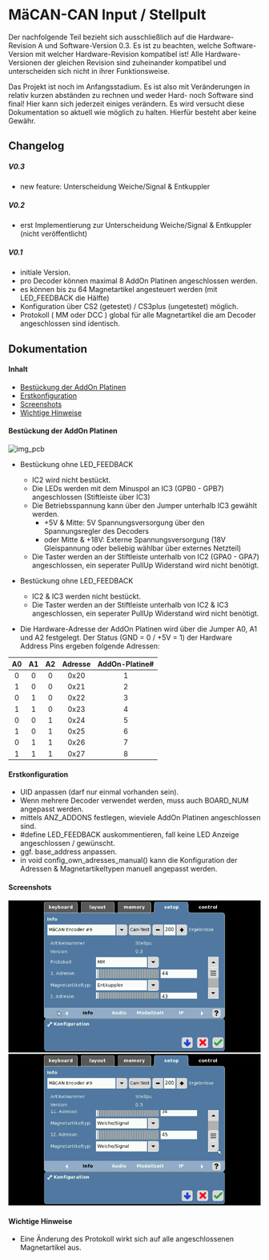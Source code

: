 # MäCAN-CAN Input / Stellpult

Der nachfolgende Teil bezieht sich ausschließlich auf die Hardware-Revision A und Software-Version 0.3. Es ist zu beachten, welche Software-Version mit welcher Hardware-Revision kompatibel ist! Alle Hardware-Versionen der gleichen Revision sind zuheinander kompatibel und unterscheiden sich nicht in ihrer Funktionsweise.

Das Projekt ist noch im Anfangsstadium. Es ist also mit Veränderungen in relativ kurzen abständen zu rechnen und weder Hard- noch Software sind final! Hier kann sich jederzeit einiges verändern. Es wird versucht diese Dokumentation so aktuell wie möglich zu halten. Hierfür besteht aber keine Gewähr.

## Changelog

##### V0.3

 + new feature: Unterscheidung Weiche/Signal & Entkuppler

##### V0.2

  + erst Implementierung zur Unterscheidung Weiche/Signal & Entkuppler (nicht veröffentlicht)

##### V0.1

 + initiale Version.
 + pro Decoder können maximal 8 AddOn Platinen angeschlossen werden.
 + es können bis zu 64 Magnetartikel angesteuert werden (mit LED_FEEDBACK die Hälfte)
 + Konfiguration über CS2 (getestet) / CS3plus (ungetestet) möglich.
 + Protokoll ( MM oder DCC ) global für alle Magnetartikel die am Decoder angeschlossen sind identisch.

## Dokumentation

#### Inhalt

* [Bestückung der AddOn Platinen](#bestückung-der-addon-platinen)
* [Erstkonfiguration](#erstkonfiguration)
* [Screenshots](#screenshots)
* [Wichtige Hinweise](#wichtige-hinweise)

#### Bestückung der AddOn Platinen

![img_pcb](/CAN-Input/board/MäCAN-I-O-AddOn-PCB.png)

* Bestückung ohne LED_FEEDBACK
  * IC2 wird nicht bestückt.
  * Die LEDs werden mit dem Minuspol an IC3 (GPB0 - GPB7) angeschlossen (Stiftleiste über IC3)
  * Die Betriebsspannung kann über den Jumper unterhalb IC3 gewählt werden.
     * \+5V & Mitte: 5V Spannungsversorgung über den Spannungsregler des Decoders
     * oder Mitte & \+18V: Externe Spannungsversorgung (18V Gleispannung oder beliebig wählbar über externes Netzteil)
  * Die Taster werden an der Stiftleiste unterhalb von IC2 (GPA0 - GPA7) angeschlossen, ein seperater PullUp Widerstand wird nicht benötigt.

* Bestückung ohne LED_FEEDBACK
  * IC2 & IC3 werden nicht bestückt.
  * Die Taster werden an der Stiftleiste unterhalb von IC2 & IC3 angeschlossen, ein seperater PullUp Widerstand wird nicht benötigt.

* Die Hardware-Adresse der AddOn Platinen wird über die Jumper A0, A1 und A2 festgelegt. Der Status (GND = 0 / +5V = 1) der Hardware Address Pins ergeben folgende Adressen:

| A0 | A1 | A2 | Adresse | AddOn-Platine# |
| :---: | :---: | :---: | :---: | :---: |
|0|0|0|0x20|1|
|1|0|0|0x21|2|
|0|1|0|0x22|3|
|1|1|0|0x23|4|
|0|0|1|0x24|5|
|1|0|1|0x25|6|
|0|1|1|0x26|7|
|1|1|1|0x27|8|

#### Erstkonfiguration

* UID anpassen (darf nur einmal vorhanden sein).
* Wenn mehrere Decoder verwendet werden, muss auch BOARD_NUM angepasst werden.
* mittels ANZ_ADDONS festlegen, wieviele AddOn Platinen angeschlossen sind.
* #define LED_FEEDBACK auskommentieren, fall keine LED Anzeige angeschlossen / gewünscht.
* ggf. base_address anpassen.
* in void config_own_adresses_manual() kann die Konfiguration der Adressen & Magnetartikeltypen manuell angepasst werden.

#### Screenshots

![img1](/images/Input_config_1.png)
![img2](/images/Input_config_2.png)

#### Wichtige Hinweise

 * Eine Änderung des Protokoll wirkt sich auf alle angeschlossenen Magnetartikel aus.
